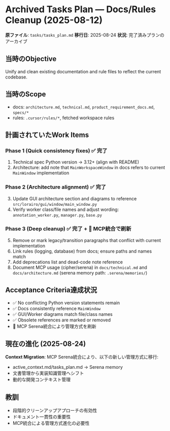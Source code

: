 # Archived Tasks Plan — Docs/Rules Cleanup (2025-08-12)

**原ファイル**: `tasks/tasks_plan.md`
**移行日**: 2025-08-24
**状況**: 完了済みプランのアーカイブ

## 当時のObjective
Unify and clean existing documentation and rule files to reflect the current codebase.

## 当時のScope
- docs: `architecture.md`, `technical.md`, `product_requirement_docs.md`, `specs/*`
- rules: `.cursor/rules/*`, fetched workspace rules

## 計画されていたWork Items

### Phase 1 (Quick consistency fixes) ✅ 完了
1. Technical spec Python version → 3.12+ (align with README)
2. Architecture: add note that `MainWorkspaceWindow` in docs refers to current `MainWindow` implementation

### Phase 2 (Architecture alignment) ✅ 完了
3. Update GUI architecture section and diagrams to reference `src/lorairo/gui/window/main_window.py`
4. Verify worker class/file names and adjust wording: `annotation_worker.py`, `manager.py`, `base.py`

### Phase 3 (Deep cleanup) ✅ 完了 + 🔄 MCP統合で刷新
5. Remove or mark legacy/transition paragraphs that conflict with current implementation
6. Link rules (logging, database) from docs; ensure paths and names match
7. Add deprecations list and dead-code note reference
8. Document MCP usage (cipher/serena) in `docs/technical.md` and `docs/architecture.md` (serena memory path: `.serena/memories/`)

## Acceptance Criteria達成状況
- ✅ No conflicting Python version statements remain
- ✅ Docs consistently reference `MainWindow`
- ✅ GUI/Worker diagrams match file/class names
- ✅ Obsolete references are marked or removed
- 🔄 MCP Serena統合により管理方式を刷新

## 現在の進化 (2025-08-24)
**Context Migration**: MCP Serena統合により、以下の新しい管理方式に移行:
- active_context.md/tasks_plan.md → Serena memory
- 文書管理から実装知識管理へシフト
- 動的な開発コンテキスト管理

## 教訓
- 段階的クリーンアップアプローチの有効性
- ドキュメント一貫性の重要性
- MCP統合による管理方式進化の必要性
